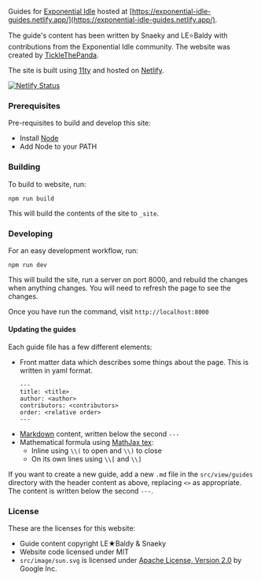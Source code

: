 Guides for [Exponential Idle](https://conicgames.github.io/exponentialidle/)
hosted at [https://exponential-idle-guides.netlify.app/](https://exponential-idle-guides.netlify.app/).

The guide's content has been written by Snaeky and LE⭐Baldy with
contributions from the Exponential Idle community. The website
was created by [TickleThePanda](https://ticklethepanda.dev).

The site is built using [11ty](https://www.11ty.dev) and hosted on
[Netlify](https://www.netlify.com/).


[![Netlify Status](https://api.netlify.com/api/v1/badges/fb7747da-e60f-4e04-b0da-dcd4eb597e08/deploy-status)](https://app.netlify.com/sites/exponential-idle-guides/deploys)
### Prerequisites

Pre-requisites to build and develop this site:
 - Install [Node](https://nodejs.org/en/)
 - Add Node to your PATH

### Building

To build to website, run:
```
npm run build
```

This will build the contents of the site to `_site`.

### Developing

For an easy development workflow, run:
```
npm run dev
```

This will build the site, run a server on port 8000, and rebuild the
changes when anything changes. You will need to refresh the page to see
the changes.

Once you have run the command, visit `http://localhost:8000`

#### Updating the guides

Each guide file has a few different elements:
 - Front matter data which describes some things about the page. This is
   written in yaml format.
   ```
   ---
   title: <title>
   author: <author>
   contributors: <contributors>
   order: <relative order>
   ---
   ```
 - [Markdown](https://daringfireball.net/projects/markdown/) content,
   written below the second `---`
 - Mathematical formula using [MathJax tex](https://docs.mathjax.org/en/v2.7-latest/tex.html):
   - Inline using `\\(` to open and `\\)` to close
   - On its own lines using `\\[` and `\\]`

If you want to create a new guide, add a new `.md` file in the
`src/view/guides` directory with the header content as above, replacing
`<>` as appropriate. The content is written below the second `---`.

### License

These are the licenses for this website:
 - Guide content copyright LE★Baldy & Snaeky
 - Website code licensed under MIT
 - `src/image/sun.svg` is licensed under [Apache License, Version 2.0](https://www.apache.org/licenses/LICENSE-2.0) by Google Inc.


